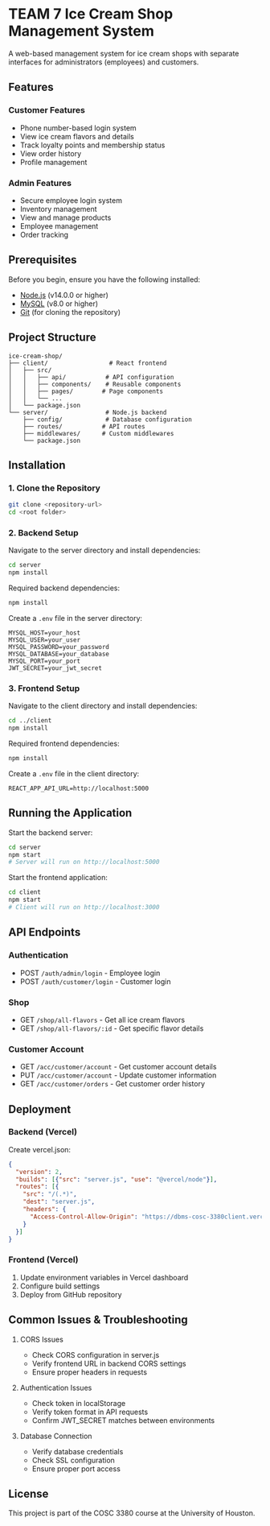 # TEAM 7 Ice Cream Shop Management System

A web-based management system for ice cream shops with separate interfaces for administrators (employees) and customers.

## Features

### Customer Features

- Phone number-based login system
- View ice cream flavors and details
- Track loyalty points and membership status
- View order history
- Profile management

### Admin Features

- Secure employee login system
- Inventory management
- View and manage products
- Employee management
- Order tracking

## Prerequisites

Before you begin, ensure you have the following installed:

- [Node.js](https://nodejs.org/) (v14.0.0 or higher)
- [MySQL](https://www.mysql.com/) (v8.0 or higher)
- [Git](https://git-scm.com/) (for cloning the repository)

## Project Structure

```text
ice-cream-shop/
├── client/                 # React frontend
│   ├── src/
│   │   ├── api/           # API configuration
│   │   ├── components/    # Reusable components
│   │   ├── pages/        # Page components
│   │   └── ...
│   └── package.json
└── server/                # Node.js backend
    ├── config/            # Database configuration
    ├── routes/           # API routes
    ├── middlewares/      # Custom middlewares
    └── package.json
```

## Installation

### 1. Clone the Repository

```bash
git clone <repository-url>
cd <root folder>
```

### 2. Backend Setup

Navigate to the server directory and install dependencies:

```bash
cd server
npm install
```

Required backend dependencies:

```bash
npm install 
```

Create a `.env` file in the server directory:

```env
MYSQL_HOST=your_host
MYSQL_USER=your_user
MYSQL_PASSWORD=your_password
MYSQL_DATABASE=your_database
MYSQL_PORT=your_port
JWT_SECRET=your_jwt_secret
```

### 3. Frontend Setup

Navigate to the client directory and install dependencies:

```bash
cd ../client
npm install
```

Required frontend dependencies:

```bash
npm install 
```

Create a `.env` file in the client directory:

```env
REACT_APP_API_URL=http://localhost:5000
```

## Running the Application

Start the backend server:

```bash
cd server
npm start
# Server will run on http://localhost:5000
```

Start the frontend application:

```bash
cd client
npm start
# Client will run on http://localhost:3000
```

## API Endpoints

### Authentication

- POST `/auth/admin/login` - Employee login
- POST `/auth/customer/login` - Customer login

### Shop

- GET `/shop/all-flavors` - Get all ice cream flavors
- GET `/shop/all-flavors/:id` - Get specific flavor details

### Customer Account

- GET `/acc/customer/account` - Get customer account details
- PUT `/acc/customer/account` - Update customer information
- GET `/acc/customer/orders` - Get customer order history

## Deployment

### Backend (Vercel)

Create vercel.json:

```json
{
  "version": 2,
  "builds": [{"src": "server.js", "use": "@vercel/node"}],
  "routes": [{
    "src": "/(.*)",
    "dest": "server.js",
    "headers": {
      "Access-Control-Allow-Origin": "https://dbms-cosc-3380client.vercel.app/"
    }
  }]
}
```

### Frontend (Vercel)

1. Update environment variables in Vercel dashboard
2. Configure build settings
3. Deploy from GitHub repository

## Common Issues & Troubleshooting

1. CORS Issues
   - Check CORS configuration in server.js
   - Verify frontend URL in backend CORS settings
   - Ensure proper headers in requests

2. Authentication Issues
   - Check token in localStorage
   - Verify token format in API requests
   - Confirm JWT_SECRET matches between environments

3. Database Connection
   - Verify database credentials
   - Check SSL configuration
   - Ensure proper port access

## License

This project is part of the COSC 3380 course at the University of Houston.
